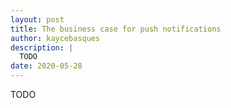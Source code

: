 ```yaml
---
layout: post
title: The business case for push notifications
author: kaycebasques
description: |
  TODO
date: 2020-05-28
---
```


TODO